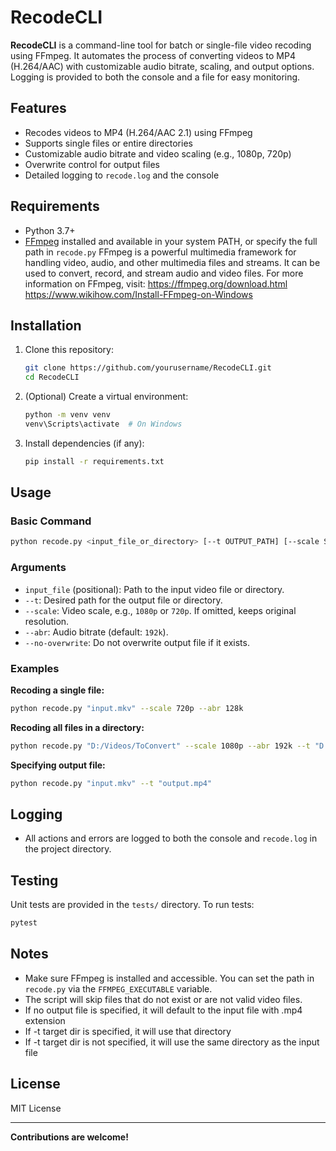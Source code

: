 # RecodeCLI

**RecodeCLI** is a command-line tool for batch or single-file video recoding using FFmpeg. It automates the process of converting videos to MP4 (H.264/AAC) with customizable audio bitrate, scaling, and output options. Logging is provided to both the console and a file for easy monitoring.

## Features

- Recodes videos to MP4 (H.264/AAC 2.1) using FFmpeg
- Supports single files or entire directories
- Customizable audio bitrate and video scaling (e.g., 1080p, 720p)
- Overwrite control for output files
- Detailed logging to `recode.log` and the console

## Requirements

- Python 3.7+
- [FFmpeg](https://ffmpeg.org/) installed and available in your system PATH, or specify the full path in `recode.py`
    FFmpeg is a powerful multimedia framework for handling video, audio, and other multimedia files and streams.
    It can be used to convert, record, and stream audio and video files.
    For more information on FFmpeg, visit:
    https://ffmpeg.org/download.html
    https://www.wikihow.com/Install-FFmpeg-on-Windows

## Installation

1. Clone this repository:
    ```sh
    git clone https://github.com/yourusername/RecodeCLI.git
    cd RecodeCLI
    ```

2. (Optional) Create a virtual environment:
    ```sh
    python -m venv venv
    venv\Scripts\activate  # On Windows
    ```

3. Install dependencies (if any):
    ```sh
    pip install -r requirements.txt
    ```

## Usage

### Basic Command

```sh
python recode.py <input_file_or_directory> [--t OUTPUT_PATH] [--scale SCALE] [--abr AUDIO_BITRATE] [--no-overwrite]
```

### Arguments

- `input_file` (positional): Path to the input video file or directory.
- `--t`: Desired path for the output file or directory.
- `--scale`: Video scale, e.g., `1080p` or `720p`. If omitted, keeps original resolution.
- `--abr`: Audio bitrate (default: `192k`).
- `--no-overwrite`: Do not overwrite output file if it exists.

### Examples

**Recoding a single file:**
```sh
python recode.py "input.mkv" --scale 720p --abr 128k
```

**Recoding all files in a directory:**
```sh
python recode.py "D:/Videos/ToConvert" --scale 1080p --abr 192k --t "D:/Videos/Converted"
```

**Specifying output file:**
```sh
python recode.py "input.mkv" --t "output.mp4"
```

## Logging

- All actions and errors are logged to both the console and `recode.log` in the project directory.

## Testing

Unit tests are provided in the `tests/` directory. To run tests:

```sh
pytest
```

## Notes

- Make sure FFmpeg is installed and accessible. You can set the path in `recode.py` via the `FFMPEG_EXECUTABLE` variable.
- The script will skip files that do not exist or are not valid video files.
- If no output file is specified, it will default to the input file with .mp4 extension
- If -t target dir is specified, it will use that directory
- If -t target dir is not specified, it will use the same directory as the input file 


## License

MIT License

---

**Contributions are welcome!**
